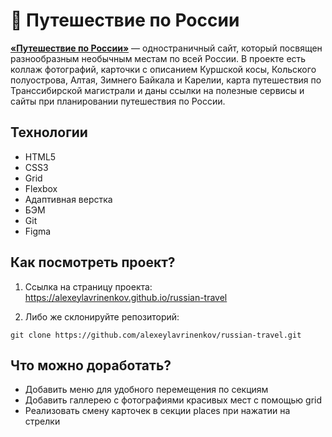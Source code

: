 # 🚙 Путешествие по России
[**«Путешествие по России»**](https://alexeylavrinenkov.github.io/russian-travel) — одностраничный сайт, который посвящен разнообразным необычным местам по всей России. В проекте есть коллаж фотографий, карточки с описанием Куршской косы, Кольского полуострова, Алтая, Зимнего Байкала и Карелии, карта путешествия по Транссибирской магистрали и даны ссылки на полезные сервисы и сайты при планировании путешествия по России.

## Технологии
* HTML5
* CSS3
* Grid
* Flexbox
* Адаптивная верстка
* БЭМ
* Git
* Figma

## Как посмотреть проект?
1. Ссылка на страницу проекта: https://alexeylavrinenkov.github.io/russian-travel

2. Либо же склонируйте репозиторий:
```
git clone https://github.com/alexeylavrinenkov/russian-travel.git
```

## Что можно доработать?
* Добавить меню для удобного перемещения по секциям
* Добавить галлерею с фотографиями красивых мест с помощью grid
* Реализовать смену карточек в секции places при нажатии на стрелки
